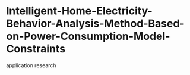 # Intelligent-Home-Electricity-Behavior-Analysis-Method-Based-on-Power-Consumption-Model-Constraints
application research

